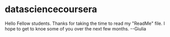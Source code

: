 # datasciencecoursera
Hello Fellow students. Thanks for taking the time to read my "ReadMe" file. I hope to get to knoe some of you over the next few months. --Giulia
